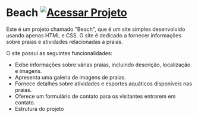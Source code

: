 # Beach [![Acessar Projeto](https://img.shields.io/badge/Acessar%20Projeto-Beach-darkblue)](https://j0a0f3l1p3.github.io/beach)

Este é um projeto chamado "Beach", que é um site simples desenvolvido usando apenas HTML e CSS. O site é dedicado a fornecer informações sobre praias e atividades relacionadas a praias.

O site possui as seguintes funcionalidades:
<br>
- Exibe informações sobre várias praias, incluindo descrição, localização e imagens.<br>
- Apresenta uma galeria de imagens de praias.<br>
- Fornece detalhes sobre atividades e esportes aquáticos disponíveis nas praias.<br>
- Oferece um formulário de contato para os visitantes entrarem em contato.<br>
- Estrutura do projeto<br><br>

<!-- O projeto está organizado da seguinte forma:
<br><br>
- index.html: Página inicial do site.<br>
- css: Pasta que contém os arquivos CSS.<br>
- styles.css: Arquivo CSS principal do site.<br>
- images: Pasta que contém as imagens utilizadas no site.<br>
- about.html: Página que contém informações sobre o site e sua finalidade.<br>
- gallery.html: Página que exibe uma galeria de imagens de praias.<br>
- contact.html: Página com um formulário de contato. -->
